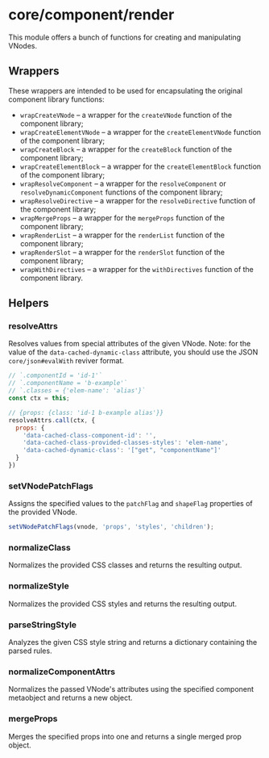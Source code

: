 # core/component/render

This module offers a bunch of functions for creating and manipulating VNodes.

## Wrappers

These wrappers are intended to be used for encapsulating the original component library functions:

* `wrapCreateVNode` – a wrapper for the `createVNode` function of the component library;
* `wrapCreateElementVNode` – a wrapper for the `createElementVNode` function of the component library;
* `wrapCreateBlock` – a wrapper for the `createBlock` function of the component library;
* `wrapCreateElementBlock` – a wrapper for the `createElementBlock` function of the component library;
* `wrapResolveComponent` – a wrapper for the `resolveComponent` or `resolveDynamicComponent` functions of the component library;
* `wrapResolveDirective` – a wrapper for the `resolveDirective` function of the component library;
* `wrapMergeProps` – a wrapper for the `mergeProps` function of the component library;
* `wrapRenderList` – a wrapper for the `renderList` function of the component library;
* `wrapRenderSlot` – a wrapper for the `renderSlot` function of the component library;
* `wrapWithDirectives` – a wrapper for the `withDirectives` function of the component library.

## Helpers

### resolveAttrs

Resolves values from special attributes of the given VNode.
Note: for the value of the `data-cached-dynamic-class` attribute,
you should use the JSON `core/json#evalWith` reviver format.

```js
// `.componentId = 'id-1'`
// `.componentName = 'b-example'`
// `.classes = {'elem-name': 'alias'}`
const ctx = this;

// {props: {class: 'id-1 b-example alias'}}
resolveAttrs.call(ctx, {
  props: {
    'data-cached-class-component-id': '',
    'data-cached-class-provided-classes-styles': 'elem-name',
    'data-cached-dynamic-class': '["get", "componentName"]'
  }
})
```

### setVNodePatchFlags

Assigns the specified values to the `patchFlag` and `shapeFlag` properties of the provided VNode.

```js
setVNodePatchFlags(vnode, 'props', 'styles', 'children');
```

### normalizeClass

Normalizes the provided CSS classes and returns the resulting output.

### normalizeStyle

Normalizes the provided CSS styles and returns the resulting output.

### parseStringStyle

Analyzes the given CSS style string and returns a dictionary containing the parsed rules.

### normalizeComponentAttrs

Normalizes the passed VNode's attributes using the specified component metaobject and returns a new object.

### mergeProps

Merges the specified props into one and returns a single merged prop object.
